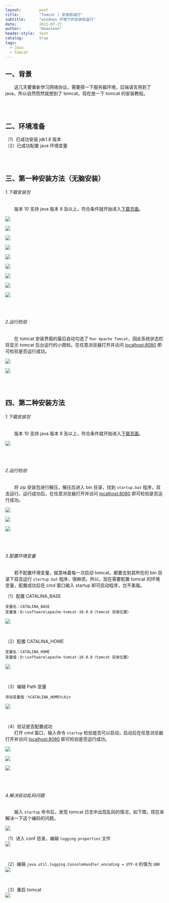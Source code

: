 ```yaml
---
layout:        post
title:         "Tomcat | 安装和运行"
subtitle:      "windows 环境下的安装和运行"
date:          2021-07-27
author:        "Haauleon"
header-style:  text
catalog:       true
tags:
  - Java
  - Tomcat
---
```


## 一、背景
&emsp;&emsp;这几天要重新学习网络协议，需要搭一下服务器环境，后端语言用到了 java，所以自然而然就想到了 tomcat。现在放一下 tomcat 的安装教程。      

<br><br>

## 二、环境准备
（1）已成功安装 jdk1.8 版本    
（2）已成功配置 java 环境变量

<br><br>

## 三、第一种安装方法（无脑安装）
###### 1.下载安装包     
&emsp;&emsp;版本 10 支持 java 版本 8 及以上，符合条件就开始进入[下载页面](https://tomcat.apache.org/download-10.cgi)。      

![](\img\in-post\post-java\2021-07-30-tomcat-install-1.png)       

![](\img\in-post\post-java\2021-07-30-tomcat-install-2.png)       

![](\img\in-post\post-java\2021-07-30-tomcat-install-3.png)       

![](\img\in-post\post-java\2021-07-30-tomcat-install-4.png)       
 
![](\img\in-post\post-java\2021-07-30-tomcat-install-5.png)       

![](\img\in-post\post-java\2021-07-30-tomcat-install-6.png)       

![](\img\in-post\post-java\2021-07-30-tomcat-install-7.png)       

![](\img\in-post\post-java\2021-07-30-tomcat-install-8.png)       

![](\img\in-post\post-java\2021-07-30-tomcat-install-9.png)       
 
<br><br>

###### 2.运行检验       
&emsp;&emsp;在 tomcat 安装界面的最后自动勾选了 `Run Apache Tomcat`，因此系统状态栏将显示 tomcat 后台运行的小图标。在任意浏览器打开并访问 [localhost:8080](localhost:8080) 即可检验是否运行成功。       


![](\img\in-post\post-java\2021-07-30-tomcat-install-10.png)       

![](\img\in-post\post-java\2021-07-30-tomcat-install-11.png)       

<br><br>

## 四、第二种安装方法
###### 1.下载安装包       
&emsp;&emsp;版本 10 支持 java 版本 8 及以上，符合条件就开始进入[下载页面](https://tomcat.apache.org/download-10.cgi)。         

![](\img\in-post\post-java\2021-07-30-tomcat-install-12.png)       

<br><br>

###### 2.运行检验
&emsp;&emsp;将 zip 安装包进行解压，解压后进入 bin 目录，找到 `startup.bat` 程序，双击运行。运行成功后，在任意浏览器打开并访问 [localhost:8080](localhost:8080) 即可检验是否运行成功。           

![](\img\in-post\post-java\2021-07-30-tomcat-install-13.png)       

![](\img\in-post\post-java\2021-07-30-tomcat-install-14.png)     

![](\img\in-post\post-java\2021-07-30-tomcat-install-15.png)     

<br><br>

###### 3.配置环境变量      
&emsp;&emsp;若不配置环境变量，就意味着每一次启动 tomcat，都要去到其所在的 bin 目录下双击运行 `startup.bat` 程序，很麻烦。所以，现在需要配置 tomcat 的环境变量，配置成功后在 cmd 窗口输入 startup 即可启动程序，岂不美哉。    

（1）配置 CATALINA_BASE     
```
变量名：CATALINA_BASE
变量值：D:\software\apache-tomcat-10.0.8（tomcat 安装位置）
```

![](\img\in-post\post-java\2021-07-30-tomcat-install-16.png)       

<br>

（2）配置 CATALINA_HOME     
```
变量名：CATALINA_HOME
变量值：D:\software\apache-tomcat-10.0.8（tomcat 安装位置）
```

![](\img\in-post\post-java\2021-07-30-tomcat-install-17.png)      

<br>

（3）编辑 Path 变量     
```
添加变量值：%CATALINA_HOME%\bin
```

![](\img\in-post\post-java\2021-07-30-tomcat-install-18.png)      

<br>

（4）验证是否配置成功     
&emsp;&emsp;打开 cmd 窗口，输入命令 `startup` 检验是否可以启动，启动后在任意浏览器打开并访问 [localhost:8080](localhost:8080) 即可检验是否运行成功。      

![](\img\in-post\post-java\2021-07-30-tomcat-install-19.png)        

![](\img\in-post\post-java\2021-07-30-tomcat-install-20.png)        

![](\img\in-post\post-java\2021-07-30-tomcat-install-21.png)       

<br><br>

###### 4.解决启动乱码问题      
&emsp;&emsp;输入 `startup` 命令后，发现 tomcat 日志中出现乱码的情况，如下图，现在来解决一下这个编码的问题。     

![](\img\in-post\post-java\2021-07-30-tomcat-install-22.png)              

（1）进入 conf 目录，编辑 `logging.properties` 文件      
![](\img\in-post\post-java\2021-07-30-tomcat-install-23.png)     

<br>

（2）编辑 `java.util.logging.ConsoleHandler.encoding = UTF-8` 的值为 `GBK`     
![](\img\in-post\post-java\2021-07-30-tomcat-install-24.png)      

<br>

（3）重启 tomcat      
![](\img\in-post\post-java\2021-07-30-tomcat-install-25.png)  